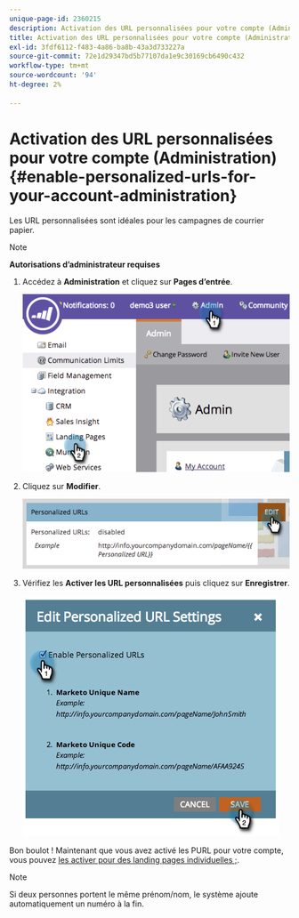 ```yaml
---
unique-page-id: 2360215
description: Activation des URL personnalisées pour votre compte (Administration) - Documents Marketo - Documentation du produit
title: Activation des URL personnalisées pour votre compte (Administration)
exl-id: 3fdf6112-f483-4a86-ba8b-43a3d733227a
source-git-commit: 72e1d29347bd5b77107da1e9c30169cb6490c432
workflow-type: tm+mt
source-wordcount: '94'
ht-degree: 2%

---
```


# Activation des URL personnalisées pour votre compte (Administration) {#enable-personalized-urls-for-your-account-administration}

Les URL personnalisées sont idéales pour les campagnes de courrier papier.

>[!NOTE]
>
>**Autorisations d’administrateur requises**

1. Accédez à **Administration** et cliquez sur **Pages d’entrée**.

   ![](assets/image2014-9-24-11-3a38-3a51.png)

1. Cliquez sur **Modifier**.

   ![](assets/image2014-9-24-11-3a39-3a6.png)

1. Vérifiez les **Activer les URL personnalisées** puis cliquez sur **Enregistrer**.

   ![](assets/image2014-9-24-11-3a39-3a41.png)

Bon boulot ! Maintenant que vous avez activé les PURL pour votre compte, vous pouvez [les activer pour des landing pages individuelles ;](/help/marketo/product-docs/demand-generation/landing-pages/personalizing-landing-pages/enable-personalized-urls-for-a-landing-page.md).

>[!NOTE]
>
>Si deux personnes portent le même prénom/nom, le système ajoute automatiquement un numéro à la fin.
